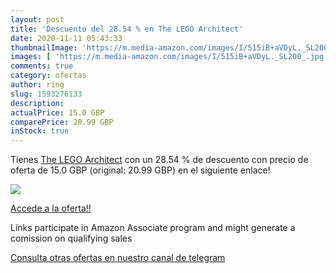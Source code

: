 ```yaml
---
layout: post
title: 'Descuento del 28.54 % en The LEGO Architect'
date: 2020-11-11 05:43:33
thumbnailImage: 'https://m.media-amazon.com/images/I/515iB+aVDyL._SL200_.jpg'
images: [ 'https://m.media-amazon.com/images/I/515iB+aVDyL._SL200_.jpg' ]
comments: true
category: ofertas
author: ring
slug: 1593276133
description:
actualPrice: 15.0 GBP
comparePrice: 20.99 GBP
inStock: true
---
```


Tienes [The LEGO Architect](https://www.amazon.co.uk/dp/1593276133/?tag=redken01-21) con un 28.54 % de descuento con precio de oferta de 15.0 GBP (original: 20.99 GBP) en el siguiente enlace!

[![](https://m.media-amazon.com/images/I/515iB+aVDyL._SL200_.jpg)](https://www.amazon.co.uk/dp/1593276133/?tag=redken01-21)

[Accede a la oferta!!](https://www.amazon.co.uk/dp/1593276133/?tag=redken01-21)

Links participate in Amazon Associate program and might generate a comission on qualifying sales

[Consulta otras ofertas en nuestro canal de telegram](https://t.me/s/ofertas25)
